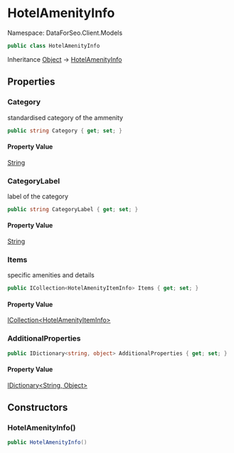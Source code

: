 # HotelAmenityInfo

Namespace: DataForSeo.Client.Models

```csharp
public class HotelAmenityInfo
```

Inheritance [Object](https://docs.microsoft.com/en-us/dotnet/api/system.object) → [HotelAmenityInfo](./dataforseo.client.models.hotelamenityinfo.md)

## Properties

### **Category**

standardised category of the ammenity

```csharp
public string Category { get; set; }
```

#### Property Value

[String](https://docs.microsoft.com/en-us/dotnet/api/system.string)<br>

### **CategoryLabel**

label of the category

```csharp
public string CategoryLabel { get; set; }
```

#### Property Value

[String](https://docs.microsoft.com/en-us/dotnet/api/system.string)<br>

### **Items**

specific amenities and details

```csharp
public ICollection<HotelAmenityItemInfo> Items { get; set; }
```

#### Property Value

[ICollection&lt;HotelAmenityItemInfo&gt;](./dataforseo.client.models.hotelamenityiteminfo.md)<br>

### **AdditionalProperties**

```csharp
public IDictionary<string, object> AdditionalProperties { get; set; }
```

#### Property Value

[IDictionary&lt;String, Object&gt;](https://docs.microsoft.com/en-us/dotnet/api/system.collections.generic.idictionary-2)<br>

## Constructors

### **HotelAmenityInfo()**

```csharp
public HotelAmenityInfo()
```
